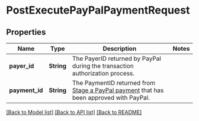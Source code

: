 # PostExecutePayPalPaymentRequest

## Properties

Name | Type | Description | Notes
------------ | ------------- | ------------- | -------------
**payer_id** | **String** | The PayerID returned by PayPal during the transaction authorization process. | 
**payment_id** | **String** | The PaymentID returned from [Stage a PayPal payment](https://techdocs.akamai.com/linode-api/reference/post-pay-pal-payment) that has been approved with PayPal. | 

[[Back to Model list]](../README.md#documentation-for-models) [[Back to API list]](../README.md#documentation-for-api-endpoints) [[Back to README]](../README.md)


